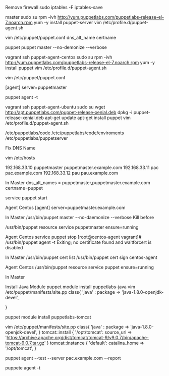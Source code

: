 Remove firewall
sudo 
iptables -F
iptables-save

master
sudo su
rpm -ivh http://yum.puppetlabs.com/puppetlabs-release-el-7.noarch.rpm
yum -y install puppet-server
vim /etc/profile.d/puppet-agent.sh

vim /etc/puppet/puppet.conf
dns_alt_name
certname

puppet puppet master --no-demonize --verbose



vagrant ssh puppet-agent-centos
sudo su
rpm -ivh http://yum.puppetlabs.com/puppetlabs-release-el-7.noarch.rpm
yum -y install puppet
vim /etc/profile.d/puppet-agent.sh

vim /etc/puppet/puppet.conf

[agent]
  server=puppetmaster

puppet agent -t

vagrant ssh puppet-agent-ubuntu
sudo su
wget http://apt.puppetlabs.com/puppet-release-xenial.deb
dpkg -i puppet-release-xenial.deb
apt-get update
apt-get install puppet
vim /etc/profile.d/puppet-agent.sh


/etc/puppetlabs/code
/etc/puppetlabs/code/enviroments
/etc/puppetlabs/puppetserver




Fix DNS Name

vim /etc/hosts

192.168.33.10   puppetmaster    puppetmaster.example.com
192.168.33.11   pac pac.example.com
192.168.33.12   pau pau.example.com

In Master 
dns_alt_names =  puppetmaster,puppetmaster.example.com
certname=puppet

service puppet start

Agent Centos
[agent]
    server=puppetmaster.example.com

In Master
 /usr/bin/puppet master --no-daemonize --verbose
Kill before 

  /usr/bin/puppet resource service puppetmaster ensure=running

Agent Centos
service puppet stop
[root@centos-agent vagrant]# /usr/bin/puppet agent -t
Exiting; no certificate found and waitforcert is disabled

In Master
/usr/bin/puppet cert list
/usr/bin/puppet cert sign centos-agent

Agent Centos
/usr/bin/puppet resource service puppet ensure=running


In Master

Install Java Module
puppet module install puppetlabs-java
vim /etc/puppet/manifests/site.pp
class{ 'java' :
  package => 'java-1.8.0-openjdk-devel',

}

puppet module install puppetlabs-tomcat 

vim /etc/puppet/manifests/site.pp
class{ 'java' :
  package => 'java-1.8.0-openjdk-devel',
}
tomcat::install { '/opt/tomcat':
  source_url => 'https://archive.apache.org/dist/tomcat/tomcat-9/v9.0.7/bin/apache-tomcat-9.0.7.tar.gz'
}
tomcat::instance { 'default':
  catalina_home => '/opt/tomcat',
}

puppet agent --test --server pac.example.com --report

puppete agent -t
